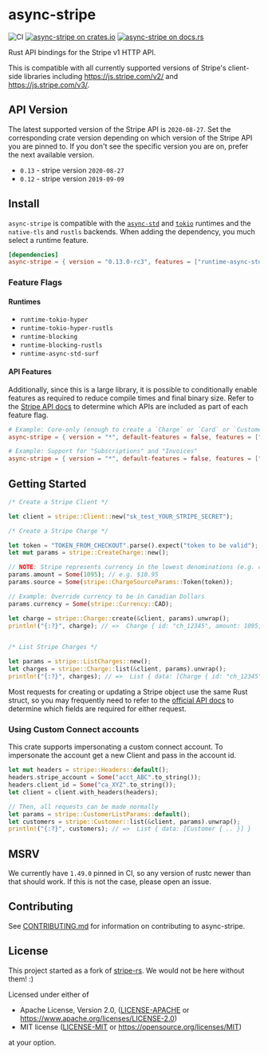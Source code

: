 # async-stripe

![CI](https://github.com/arlyon/stripe-rs/workflows/CI/badge.svg)
[![async-stripe on crates.io](https://img.shields.io/crates/v/async-stripe.svg)](https://crates.io/crates/async-stripe)
[![async-stripe  on docs.rs](https://docs.rs/async-stripe/badge.svg)](https://docs.rs/async-stripe)

Rust API bindings for the Stripe v1 HTTP API.

This is compatible with all currently supported versions of Stripe's client-side
libraries including https://js.stripe.com/v2/ and https://js.stripe.com/v3/.

## API Version

The latest supported version of the Stripe API is `2020-08-27`.
Set the corresponding crate version depending on which version of the Stripe API you are pinned to.
If you don't see the specific version you are on, prefer the next available version.

- `0.13` - stripe version `2020-08-27`
- `0.12` - stripe version `2019-09-09`

## Install

`async-stripe` is compatible with the [`async-std`](https://github.com/async-rs/async-std) and [`tokio`](https://github.com/tokio-rs/tokio) runtimes and the `native-tls` and `rustls` backends. When adding the dependency, you much select a runtime feature.

```toml
[dependencies]
async-stripe = { version = "0.13.0-rc3", features = ["runtime-async-std-surf"] }
```

### Feature Flags

#### Runtimes

- `runtime-tokio-hyper`
- `runtime-tokio-hyper-rustls`
- `runtime-blocking`
- `runtime-blocking-rustls`
- `runtime-async-std-surf`

#### API Features

Additionally, since this is a large library, it is possible to conditionally
enable features as required to reduce compile times and final binary size.
Refer to the [Stripe API docs](https://stripe.com/docs/api) to determine
which APIs are included as part of each feature flag.

```toml
# Example: Core-only (enough to create a `Charge` or `Card` or `Customer`)
async-stripe = { version = "*", default-features = false, features = ["runtime-async-std-surf"] }

# Example: Support for "Subscriptions" and "Invoices"
async-stripe = { version = "*", default-features = false, features = ["runtime-async-std-surf", "billing"] }
```

## Getting Started

```rust
/* Create a Stripe Client */

let client = stripe::Client::new("sk_test_YOUR_STRIPE_SECRET");

/* Create a Stripe Charge */

let token = "TOKEN_FROM_CHECKOUT".parse().expect("token to be valid");
let mut params = stripe::CreateCharge::new();

// NOTE: Stripe represents currency in the lowest denominations (e.g. cents)
params.amount = Some(1095); // e.g. $10.95
params.source = Some(stripe::ChargeSourceParams::Token(token));

// Example: Override currency to be in Canadian Dollars
params.currency = Some(stripe::Currency::CAD);

let charge = stripe::Charge::create(&client, params).unwrap();
println!("{:?}", charge); // =>  Charge { id: "ch_12345", amount: 1095, .. }


/* List Stripe Charges */

let params = stripe::ListCharges::new();
let charges = stripe::Charge::list(&client, params).unwrap();
println!("{:?}", charges); // =>  List { data: [Charge { id: "ch_12345", .. }] }
```

Most requests for creating or updating a Stripe object use the same Rust struct,
so you may frequently need to refer to the [official API docs](https://stripe.com/docs/api)
to determine which fields are required for either request.

### Using Custom Connect accounts

This crate supports impersonating a custom connect account. To impersonate the account get a new Client and pass in the account id.

```rust
let mut headers = stripe::Headers::default();
headers.stripe_account = Some("acct_ABC".to_string());
headers.client_id = Some("ca_XYZ".to_string());
let client = client.with_headers(headers);

// Then, all requests can be made normally
let params = stripe::CustomerListParams::default();
let customers = stripe::Customer::list(&client, params).unwrap();
println!("{:?}", customers); // =>  List { data: [Customer { .. }] }
```

## MSRV

We currently have `1.49.0` pinned in CI, so any version of rustc newer than that should work. If this is not the case, please open an issue.

## Contributing

See [CONTRIBUTING.md](CONTRIBUTING.md) for information on contributing to async-stripe.

## License

This project started as a fork of [stripe-rs](https://github.com/wyyerd/stripe-rs).
We would not be here without them! :)

Licensed under either of

- Apache License, Version 2.0, ([LICENSE-APACHE](LICENSE-APACHE) or https://www.apache.org/licenses/LICENSE-2.0)
- MIT license ([LICENSE-MIT](LICENSE-MIT) or https://opensource.org/licenses/MIT)

at your option.
